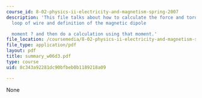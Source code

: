 ```yaml
---
course_id: 8-02-physics-ii-electricity-and-magnetism-spring-2007
description: 'This file talks about how to calculate the force and torque on a rectangular
  loop of wire and definition of the magnetic dipole

  moment ? and then do a calculation using that moment.'
file_location: /coursemedia/8-02-physics-ii-electricity-and-magnetism-spring-2007/8c343a92281dc90bfbeb0b1189218a09_summary_w06d3.pdf
file_type: application/pdf
layout: pdf
title: summary_w06d3.pdf
type: course
uid: 8c343a92281dc90bfbeb0b1189218a09

---
```

None